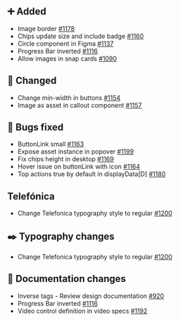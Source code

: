 ## ➕ Added

- Image border [#1178](https://github.com/Telefonica/mistica-design/issues/1178)
- Chips update size and include badge [#1160](https://github.com/Telefonica/mistica-design/issues/1160)
- Circle component in Figma [#1137](https://github.com/Telefonica/mistica-design/issues/1137)
- Progress Bar inverted [#1116](https://github.com/Telefonica/mistica-design/issues/1116)
- Allow images in snap cards [#1090](https://github.com/Telefonica/mistica-design/issues/1090)

## 🔄 Changed

- Change min-width in buttons [#1154](https://github.com/Telefonica/mistica-design/issues/1154)
- Image as asset in callout component [#1157](https://github.com/Telefonica/mistica-design/issues/1157)

## 🐞 Bugs fixed

- ButtonLink small [#1163](https://github.com/Telefonica/mistica-design/issues/1163)
- Expose asset instance in popover [#1199](https://github.com/Telefonica/mistica-design/issues/1199)
- Fix chips height in desktop [#1169](https://github.com/Telefonica/mistica-design/issues/1169)
- Hover issue on buttonLink with icon  [#1164](https://github.com/Telefonica/mistica-design/issues/1164)
- Top actions true by default in displayData[D] [#1180](https://github.com/Telefonica/mistica-design/issues/1180)

## Telefónica

- Change Telefonica typography style to regular [#1200](https://github.com/Telefonica/mistica-design/issues/1200)

## ✒️ Typography changes

- Change Telefonica typography style to regular [#1200](https://github.com/Telefonica/mistica-design/issues/1200)

## 📒 Documentation changes

- Inverse tags - Review design documentation  [#920](https://github.com/Telefonica/mistica-design/issues/920)
- Progress Bar inverted [#1116](https://github.com/Telefonica/mistica-design/issues/1116)
- Video control definition in video specs [#1192](https://github.com/Telefonica/mistica-design/issues/1192)
